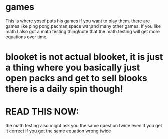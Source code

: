 # games
This is where yosef puts his games if you want to play them. there are games like ping pong,pacman,space war,and many other games.
If you like math I also got a math testing thing!note that the math testing will get more equations over time.
# blooket is not actual blooket, it is just a thing where you basically just open packs and get to sell blooks there is a daily spin though!
# READ THIS NOW:
the math testing also might ask you the same question twice even if you get it correct if you got the same equation wrong twice

